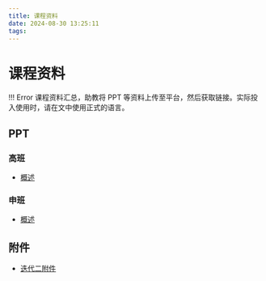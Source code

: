 ```yaml
---
title: 课程资料
date: 2024-08-30 13:25:11
tags:
---
```



# 课程资料

!!! Error
    课程资料汇总，助教将 PPT 等资料上传至平台，然后获取链接。实际投入使用时，请在文中使用正式的语言。

## PPT

### 高班

- [概述](http://8.130.103.241/public/course/2/grep.pdf)

### 申班

- [概述](http://8.130.103.241/public/course/2/OS2020-%E8%AF%BE%E5%A0%82%E6%B5%8B%E8%AF%95%E9%A2%98%E5%8F%8A%E7%AD%94%E6%A1%88.pdf)

## 附件

- [迭代二附件](http://8.130.103.241/public/course/2/Test.java)

